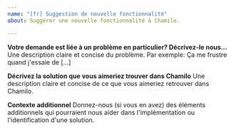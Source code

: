 ```yaml
---
name: "[fr] Suggestion de nouvelle fonctionnalité"
about: Suggérer une nouvelle fonctionnalité à Chamilo.

---
```


**Votre demande est liée à un problème en particulier? Décrivez-le nous...**
Une description claire et concise du problème. Par exemple: Ça me frustre quand j'essaie de [...]

**Décrivez la solution que vous aimeriez trouver dans Chamilo**
Une description claire et concise de ce que vous aimeriez retrouver dans Chamilo.

**Contexte additionnel**
Donnez-nous (si vous en avez) des éléments additionnels qui pourraient nous aider dans l'implémentation ou l'identification d'une solution.
